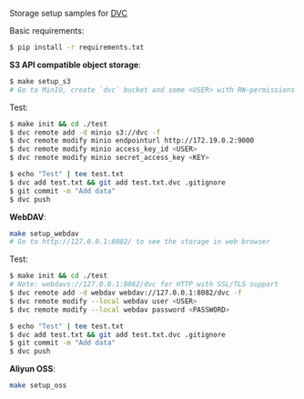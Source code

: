 Storage setup samples for [DVC](https://dvc.org/doc/command-reference/remote/modify)

Basic requirements:
```bash
$ pip install -r requirements.txt
```

__S3 API compatible object storage__:
```bash
$ make setup_s3
# Go to MinIO, create `dvc` bucket and some <USER> with RW-permissions
```
Test:
```bash
$ make init && cd ./test
$ dvc remote add -d minio s3://dvc -f
$ dvc remote modify minio endpointurl http://172.19.0.2:9000
$ dvc remote modify minio access_key_id <USER>
$ dvc remote modify minio secret_access_key <KEY>

$ echo "Test" | tee test.txt
$ dvc add test.txt && git add test.txt.dvc .gitignore
$ git commit -m "Add data"
$ dvc push
```

__WebDAV__:
```bash
make setup_webdav
# Go to http://127.0.0.1:8082/ to see the storage in web browser
```
Test:
```bash
$ make init && cd ./test
# Note: webdavs://127.0.0.1:8082/dvc for HTTP with SSL/TLS support
$ dvc remote add -d webdav webdav://127.0.0.1:8082/dvc -f
$ dvc remote modify --local webdav user <USER>
$ dvc remote modify --local webdav password <PASSWORD>

$ echo "Test" | tee test.txt
$ dvc add test.txt && git add test.txt.dvc .gitignore
$ git commit -m "Add data"
$ dvc push
```

__Aliyun OSS__:
```bash
make setup_oss
```

